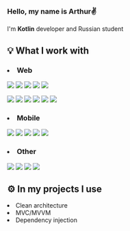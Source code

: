 ### Hello, my name is Arthur✌️
I'm <b>Kotlin</b> developer and Russian student

## 💡 What I work with

### <li>Web</li>

<p>
<img src="https://img.shields.io/badge/backend-white?style=for-the-badge">
<img src="https://img.shields.io/badge/Kotlin-purple?style=for-the-badge&logo=kotlin&logoColor=white">
<img src="https://img.shields.io/badge/postgresql-blue?style=for-the-badge&logo=postgresql&logoColor=white">
<img src="https://img.shields.io/badge/websocket-olive?style=for-the-badge&logo=ktor&logoColor=white">
<img src="https://img.shields.io/badge/restapi-azure?style=for-the-badge&logo=ktor&logoColor=white">
</p>

<p>
<img src="https://img.shields.io/badge/frontend-black?style=for-the-badge">
<img src="https://img.shields.io/badge/Kotlin-purple?style=for-the-badge&logo=kotlin&logoColor=white">
<img src="https://img.shields.io/badge/Compose-darkgreen?style=for-the-badge&logo=jetpackcompose&logoColor=white">
<img src="https://img.shields.io/badge/bootstrap-purple?style=for-the-badge&logo=Bootstrap&logoColor=white&color=ba66ff">
<img src="https://img.shields.io/badge/JS-blue?style=for-the-badge&logo=JavaScript&logoColor=white&color=708090">
<img src="https://img.shields.io/badge/html-brown?style=for-the-badge&logo=html&logoColor=white">
  
</p>

### <li>Mobile</li>

<p>

<img src="https://img.shields.io/badge/android-green?style=for-the-badge&logo=android&logoColor=white&color=green">
<img src="https://img.shields.io/badge/Kotlin-purple?style=for-the-badge&logo=kotlin&logoColor=white">
<img src="https://img.shields.io/badge/java-green?style=for-the-badge&logoColor=white&color=d76e00">
<img src="https://img.shields.io/badge/jetpack_compose-blue?style=for-the-badge&logo=jetpackcompose&logoColor=white">
<img src="https://img.shields.io/badge/xml-red?style=for-the-badge&logo=xml&logoColor=white&color=e86d68">
  
</p>

### <li>Other</li>

<p>
<img src="https://img.shields.io/badge/C%2B%2B-blue?style=for-the-badge&logo=cplusplus&logoColor=white&color=1e90ff">
<img src="https://img.shields.io/badge/python-green?style=for-the-badge&logo=python&logoColor=white&color=228b22">
<img src="https://img.shields.io/badge/docker-blue?style=for-the-badge&logo=docker&logoColor=white">
<img src="https://img.shields.io/badge/figma-blue?style=for-the-badge&logo=figma&logoColor=white&color=c299ff">
  
</p>

## ⚙️ In my projects I use

<li>Clean architecture</li>
<li>MVC/MVVM
<li>Dependency injection</li>

<!--
**Tanexc/Tanexc** is a ✨ _special_ ✨ repository because its `README.md` (this file) appears on your GitHub profile.

Here are some ideas to get you started:

- 🔭 I’m currently working on ...
- 🌱 I’m currently learning ...
- 👯 I’m looking to collaborate on ...
- 🤔 I’m looking for help with ...
- 💬 Ask me about ...
- 📫 How to reach me: ...
- 😄 Pronouns: ...
- ⚡ Fun fact: ...
-->
